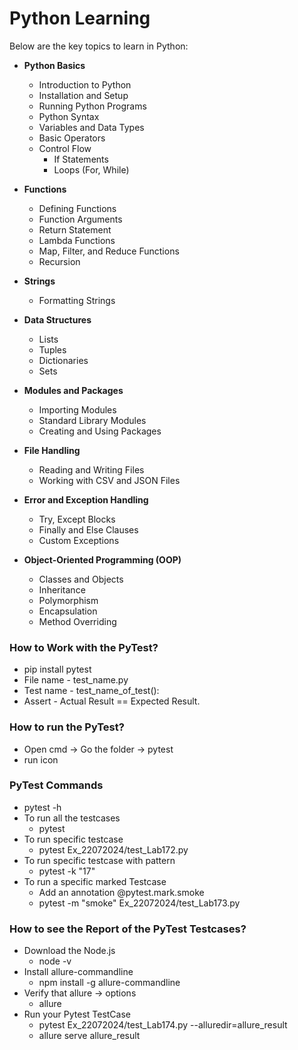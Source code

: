 # Python Learning

Below are the key topics to learn in Python:

- **Python Basics**
  - Introduction to Python
  - Installation and Setup
  - Running Python Programs
  - Python Syntax
  - Variables and Data Types
  - Basic Operators
  - Control Flow
    - If Statements
    - Loops (For, While)

- **Functions**
  - Defining Functions
  - Function Arguments
  - Return Statement
  - Lambda Functions
  - Map, Filter, and Reduce Functions
  - Recursion

- **Strings**
  - Formatting Strings

- **Data Structures**
  - Lists
  - Tuples
  - Dictionaries
  - Sets
  
- **Modules and Packages**
  - Importing Modules
  - Standard Library Modules
  - Creating and Using Packages

- **File Handling**
  - Reading and Writing Files
  - Working with CSV and JSON Files

- **Error and Exception Handling**
  - Try, Except Blocks
  - Finally and Else Clauses
  - Custom Exceptions

- **Object-Oriented Programming (OOP)**
  - Classes and Objects
  - Inheritance
  - Polymorphism
  - Encapsulation
  - Method Overriding

### How to Work with the PyTest?

 - pip install pytest
 - File name - test_name.py
 - Test name - test_name_of_test():
 - Assert - Actual Result == Expected Result.

### How to run the PyTest?

 - Open cmd -> Go the folder -> pytest
 - run icon

### PyTest Commands

 - pytest -h
 - To run all the testcases
   - pytest
 - To run specific testcase
   - pytest Ex_22072024/test_Lab172.py
 - To run specific testcase with pattern
   - pytest -k "17"
 - To run a specific marked Testcase
   - Add an annotation @pytest.mark.smoke
   - pytest -m "smoke" Ex_22072024/test_Lab173.py

### How to see the Report of the PyTest Testcases?

  - Download the Node.js
    - node -v
  - Install allure-commandline
    - npm install -g allure-commandline
  - Verify that allure -> options
      - allure
  - Run your Pytest TestCase 
    - pytest Ex_22072024/test_Lab174.py --alluredir=allure_result
    - allure serve allure_result

